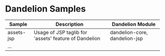 # Dandelion Samples

<table>
<thead>
<tr>
<th>Sample</th>
<th>Description</th>
<th>Dandelion Module</th>
</tr>
</thead>
<tbody>
<tr>
<td>assets-jsp</td>
<td>Usage of JSP taglib for 'assets' feature of Dandelion</td>
<td>dandelion-core, dandelion-jsp</td>
</tr>
<tr>
<td colspan="3">...</td>
</tr>
</tbody>
</table>
